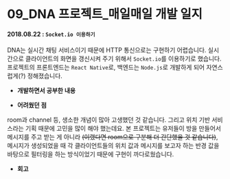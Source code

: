 # 09_DNA 프로젝트_매일매일 개발 일지 

#### 2018.08.22 : ```Socket.io 이용하기```

DNA는 실시간 채팅 서비스이기 때문에 HTTP 통신으로는 구현하기 어렵습니다. 실시간으로 클라이언트의 화면을 갱신시켜 주기 위해서 ```Socket.io```를 이용하기로 했습니다. 프로젝트의 프론트엔드는 ```React Native```로, 백엔드는 ```Node.js```로 개발하게 되어 자연스럽게(?) 정해졌습니다.

- **개발하면서 공부한 내용**


- **어려웠던 점**

room과 channel 등, 생소한 개념이 많아 고생했던 것 같습니다. 그리고 위치 기반 서비스라는 기획 때문에 고민을 많이 해야 했는데요. 본 프로젝트는 유저들이 방을 만들어서 메시지를 주고 받는 게 아니라 ~~(이랬다면 room으로 구분해 더 간단했을 것 같습니다)~~, 메시지가 생성되었을 때 각 클라이언트들의 위치 값과 메시지를 보고자 하는 반경 값을 바탕으로 필터링을 하는 방식이었기 때문에 구현이 까다로웠습니다. 

- **회고**